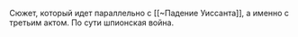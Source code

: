 Сюжет, который идет параллельно с [[~Падение Уиссанта]], а именно с третьим актом. По сути шпионская война.